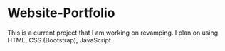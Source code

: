 # Website-Portfolio
This is a current project that I am working on revamping. I plan on using HTML, CSS (Bootstrap), JavaScript. 
